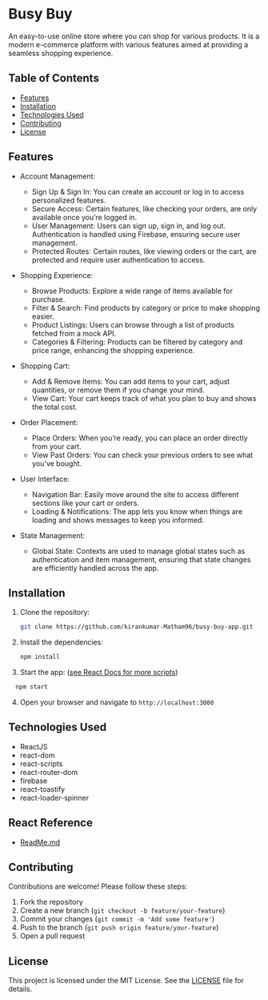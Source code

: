 # Busy Buy

An easy-to-use online store where you can shop for various products. It is a modern e-commerce platform with various features aimed at providing a seamless shopping experience.

## Table of Contents

- [Features](#features)
- [Installation](#installation)
- [Technologies Used](#technologies-used)
- [Contributing](#contributing)
- [License](#license)

## Features

- Account Management:

  - Sign Up & Sign In: You can create an account or log in to access personalized features.
  - Secure Access: Certain features, like checking your orders, are only available once you’re logged in.
  - User Management: Users can sign up, sign in, and log out. Authentication is handled using Firebase, ensuring secure user management.
  - Protected Routes: Certain routes, like viewing orders or the cart, are protected and require user authentication to access.

- Shopping Experience:

  - Browse Products: Explore a wide range of items available for purchase.
  - Filter & Search: Find products by category or price to make shopping easier.
  - Product Listings: Users can browse through a list of products fetched from a mock API.
  - Categories & Filtering: Products can be filtered by category and price range, enhancing the shopping experience.

- Shopping Cart:

  - Add & Remove Items: You can add items to your cart, adjust quantities, or remove them if you change your mind.
  - View Cart: Your cart keeps track of what you plan to buy and shows the total cost.

- Order Placement:

  - Place Orders: When you’re ready, you can place an order directly from your cart.
  - View Past Orders: You can check your previous orders to see what you’ve bought.

- User Interface:

  - Navigation Bar: Easily move around the site to access different sections like your cart or orders.
  - Loading & Notifications: The app lets you know when things are loading and shows messages to keep you informed.

- State Management:

  - Global State: Contexts are used to manage global states such as authentication and item management, ensuring that state changes are efficiently handled across the app.

## Installation

1. Clone the repository:

   ```bash
   git clone https://github.com/kirankumar-Matham96/busy-buy-app.git

   ```

2. Install the dependencies:

   ```bash
   npm install
   ```

3. Start the app: ([see React Docs for more scripts](#react-readme-file))

```bash
  npm start
```

4. Open your browser and navigate to `http://localhost:3000`

## Technologies Used

- ReactJS
- react-dom
- react-scripts
- react-router-dom
- firebase
- react-toastify
- react-loader-spinner

## React Reference

- [ReadMe.md](https://github.com/facebook/create-react-app/blob/main/packages/cra-template/template/README.md)

## Contributing

Contributions are welcome! Please follow these steps:

1. Fork the repository
2. Create a new branch (`git checkout -b feature/your-feature`)
3. Commit your changes (`git commit -m 'Add some feature'`)
4. Push to the branch (`git push origin feature/your-feature`)
5. Open a pull request

## License

This project is licensed under the MIT License. See the [LICENSE](LICENSE) file for details.
